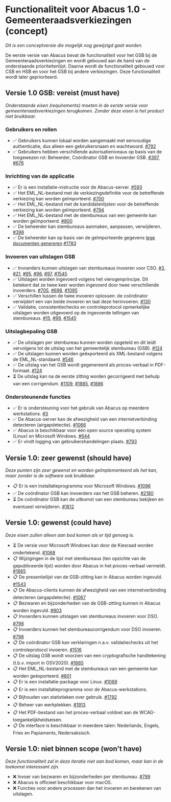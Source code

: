# Functionaliteit voor Abacus 1.0 - Gemeenteraadsverkiezingen (concept)

*Dit is een conceptversie die mogelijk nog gewijzigd gaat worden.*

De eerste versie van Abacus bevat de functionaliteit voor het GSB bij de Gemeenteraadsverkiezingen en wordt gebouwd aan de hand van de onderstaande prioriteitenlijst. Daarna wordt de functionaliteit gebouwd voor CSB en HSB en voor het GSB bij andere verkiezingen. Deze functionaliteit wordt later geprioriteerd.

## Versie 1.0 GSB: vereist (must have)

*Onderstaande eisen (requirements) moeten in de eerste versie voor gemeenteraadsverkiezingen terugkomen. Zonder deze eisen is het product niet bruikbaar.*

### Gebruikers en rollen

- ✅ Gebruikers kunnen lokaal worden aangemaakt met eenvoudige authenticatie, dus alleen een gebruikersnaam en wachtwoord.
  [#792](https://github.com/kiesraad/abacus/issues/792)
- ✅ Gebruikers hebben verschillende autorisatieniveaus op basis van de toegewezen rol: Beheerder, Coördinator GSB en Invoerder GSB.
  [#397](https://github.com/kiesraad/abacus/issues/397),
  [#676](https://github.com/kiesraad/abacus/issues/676)

### Inrichting van de applicatie

- ✅ Er is een installatie-instructie voor de Abacus-server.
  [#593](https://github.com/kiesraad/abacus/issues/593)
- ✅ Het EML_NL-bestand met de verkiezingsdefinitie voor de betreffende verkiezing kan worden geïmporteerd.
  [#700](https://github.com/kiesraad/abacus/issues/700)
- ✅ Het EML_NL-bestand met de kandidatenlijsten voor de betreffende verkiezing kan worden geïmporteerd.
  [#794](https://github.com/kiesraad/abacus/issues/794)
- ✅ Het EML_NL-bestand met de stembureaus van een gemeente kan worden geïmporteerd.
  [#800](https://github.com/kiesraad/abacus/issues/800)
- ✅ De beheerder kan stembureaus aanmaken, aanpassen, verwijderen.
  [#396](https://github.com/kiesraad/abacus/issues/396)
- ✅ De beheerder kan op basis van de geïmporteerde gegevens [lege documenten genereren](../use-cases/input-output-bestanden.md)
  [#1783](https://github.com/kiesraad/abacus/issues/1783)

### Invoeren van uitslagen GSB

- ✅ Invoerders kunnen uitslagen van stembureaus invoeren voor CSO.
  [#3](https://github.com/kiesraad/abacus/issues/3),
  [#21](https://github.com/kiesraad/abacus/issues/21),
  [#95](https://github.com/kiesraad/abacus/issues/95),
  [#96](https://github.com/kiesraad/abacus/issues/96),
  [#97](https://github.com/kiesraad/abacus/issues/97),
  [#1545](https://github.com/kiesraad/abacus/issues/1545)
- ✅ Uitslagen worden ingevoerd volgens het vierogenprincipe. Dit betekent dat ze twee keer worden ingevoerd door twee verschillende invoerders.
  [#705](https://github.com/kiesraad/abacus/issues/705),
  [#698](https://github.com/kiesraad/abacus/issues/698),
  [#1095](https://github.com/kiesraad/abacus/issues/1095)
- ✅ Verschillen tussen de twee invoeren oplossen: de coördinator verwijdert een van beide invoeren en laat deze herinvoeren.
  [#130](https://github.com/kiesraad/abacus/issues/130)
- ✅ Validatie, consistentiechecks en controleprotocol opmerkelijke uitslagen worden uitgevoerd op de ingevoerde tellingen van stembureaus.
  [#15](https://github.com/kiesraad/abacus/issues/15),
  [#99](https://github.com/kiesraad/abacus/issues/99),
  [#1545](https://github.com/kiesraad/abacus/issues/1545)

### Uitslagbepaling GSB

- ✅ De uitslagen per stembureau kunnen worden opgeteld en dit leidt vervolgens tot de uitslag van het gemeentelijk stembureau (GSB).
  [#124](https://github.com/kiesraad/abacus/issues/124)
- ✅ De uitslagen kunnen worden geëxporteerd als XML-bestand volgens de EML_NL-standaard.
  [#546](https://github.com/kiesraad/abacus/issues/546)
- ✅ De uitslag van het GSB wordt gegenereerd als proces-verbaal in PDF-formaat.
  [#124](https://github.com/kiesraad/abacus/issues/124)
- ⏳ De uitslag kan na de eerste zitting worden gecorrigeerd met behulp van een corrigendum.
  [#1109](https://github.com/kiesraad/abacus/issues/1109),
  [#1885](https://github.com/kiesraad/abacus/issues/1885),
  [#1886](https://github.com/kiesraad/abacus/issues/1886)

### Ondersteunende functies

- ✅ Er is ondersteuning voor het gebruik van Abacus op meerdere werkstations.
  [#3](https://github.com/kiesraad/abacus/issues/3)
- ✅ De Abacus-server kan de afwezigheid van een internetverbinding detecteren (airgapdetectie).
  [#1066](https://github.com/kiesraad/abacus/issues/1066)
- ✅ Abacus is beschikbaar voor één open source operating system (Linux) en Microsoft Windows.
  [#644](https://github.com/kiesraad/abacus/issues/644)
- ✅ Er vindt logging van gebruikershandelingen plaats.
  [#793](https://github.com/kiesraad/abacus/issues/793)

## Versie 1.0: zeer gewenst (should have)

*Deze punten zijn zeer gewenst en worden geïmplementeerd als het kan, maar zonder is de software ook bruikbaar.*

- 📋 Er is een installatieprogramma voor Microsoft Windows.
  [#1096](https://github.com/kiesraad/abacus/issues/1096)
- ✅ De coördinator GSB kan invoerders van het GSB beheren.
  [#2180](https://github.com/kiesraad/abacus/pull/2180)
- ⏳ De coördinator GSB kan de uitkomst van een stembureau bekijken en eventueel verwijderen.
  [#1812](https://github.com/kiesraad/abacus/issues/1812)

## Versie 1.0: gewenst (could have)

*Deze eisen zullen alleen aan bod komen als er tijd genoeg is.*

- ⏳ De versie voor Microsoft Windows kan door de Kiesraad worden ondertekend.
  [#1068](https://github.com/kiesraad/abacus/issues/1068)
- 📋 Wijzigingen in de lijst met stembureaus (ten opzichte van de gepubliceerde lijst) worden door Abacus in het proces-verbaal vermeldt.
  [#1865](https://github.com/kiesraad/abacus/issues/1865)
- 📋 De presentielijst van de GSB-zitting kan in Abacus worden ingevuld.
  [#1543](https://github.com/kiesraad/abacus/issues/1543)
- 📋 De Abacus-clients kunnen de afwezigheid van een internetverbinding detecteren (airgapdetectie).
  [#1067](https://github.com/kiesraad/abacus/issues/1067)
- 📋 Bezwaren en bijzonderheden van de GSB-zitting kunnen in Abacus worden ingevuld.
  [#803](https://github.com/kiesraad/abacus/issues/803)
- 📋 Invoerders kunnen uitslagen van stembureaus invoeren voor DSO.
  [#798](https://github.com/kiesraad/abacus/issues/798)
- 📋 Invoerders kunnen het stembureaucorrigendum voor DSO invoeren.
  [#798](https://github.com/kiesraad/abacus/issues/798)
- 📋 De coördinator GSB kan verklaringen n.a.v. validatiechecks uit het controleprotocol invoeren.
  [#1516](https://github.com/kiesraad/abacus/issues/1516)
- 📋 De uitslag GSB wordt voorzien van een cryptografische handtekening (t.b.v. import in OSV2020).
  [#1665](https://github.com/kiesraad/abacus/issues/1665)
- 📋 Het EML_NL-bestand met de stembureaus van een gemeente kan worden geëxporteerd.
  [#801](https://github.com/kiesraad/abacus/issues/801)
- 📋 Er is een installatie-package voor Linux.
  [#1069](https://github.com/kiesraad/abacus/issues/1069)
- 📋 Er is een installatieprogramma voor de Abacus-werkstations.
- 📋 Bijhouden van statistieken over gebruik.
  [#1792](https://github.com/kiesraad/abacus/issues/1792)
- 📋 Beheer van werkplekken.
  [#1913](https://github.com/kiesraad/abacus/issues/1913)
- 📋 Het PDF-bestand van het proces-verbaal voldoet aan de WCAG-toegankelijkheidseisen.
- 📋 De interface is beschikbaar in meerdere talen: Nederlands, Engels, Fries en Papiaments, Nedersaksisch.

## Versie 1.0: niet binnen scope (won't have)

*Deze functionaliteit zal in deze iteratie niet aan bod komen, maar kan in de toekomst interessant zijn.*

- ❌ Invoer van bezwaren en bijzonderheden per stembureau.
  [#799](https://github.com/kiesraad/abacus/issues/799)
- ❌ Abacus is officieel beschikbaar voor macOS.
- ❌ Functies voor andere processen dan het invoeren en berekenen van uitslagen.
